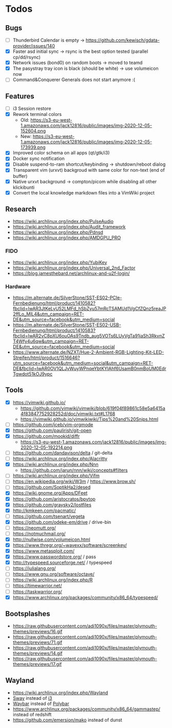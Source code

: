 # Todos

## Bugs

- [ ] Thunderbird Calendar is empty -> https://github.com/kewisch/gdata-provider/issues/140
- [X] Faster asd initial sync -> rsync is the best option tested (parallel cp/dd/rsync)
- [X] Network issues (bond0) on random boots -> moved to teamd
- [X] The pasystray tray icon is black (should be white) -> use volumeicon now
- [ ] Command&Conquerer Generals does not start anymore :\(

## Features

- [ ] i3 Session restore
- [X] Rework terminal colors
  - Old: https://s3-eu-west-1.amazonaws.com/jack12816/public/images/img-2020-12-05-152604.png
  - New: https://s3-eu-west-1.amazonaws.com/jack12816/public/images/img-2020-12-05-173939.png
- [X] Improved color schema on all apps (qt/gtk/i3)
- [X] Docker sync notification
- [X] Disable suspend-to-ram shortcut/keybinding -> shutdown/reboot dialog
- [X] Transparent vim (urxvt) backgroud with same color for non-text (end of buffer)
- [X] Native urxvt background -> compton/picom while disabling all other klickibunti
- [X] Convert the local knowledge markdown files into a VimWiki project

## Research

* https://wiki.archlinux.org/index.php/PulseAudio
* https://wiki.archlinux.org/index.php/Audit_framework
* https://wiki.archlinux.org/index.php/Pdnsd
* https://wiki.archlinux.org/index.php/AMDGPU_PRO

### FIDO

* https://wiki.archlinux.org/index.php/YubiKey
* https://wiki.archlinux.org/index.php/Universal_2nd_Factor
* https://blog.jamesthebard.net/archlinux-and-u2f-login/

### Hardware

* https://m.alternate.de/SilverStone/SST-ES02-PCIe-Fernbedienung/html/product/1410582?fbclid=IwAR3JtKeLyU52LMFd_hSbZyu57mRcTSAMUd1VgCfZQnz5reaJP2ffLo_MlL4&utm_campaign=RET-DE&utm_source=facebook&utm_medium=social
* https://m.alternate.de/SilverStone/SST-ES02-USB-Fernbedienung/html/product/1410583?fbclid=IwAR2vC8pXU6ouOAs9Tndb_aug5VOTs6LUyVgTa91jaSh3RkvnZT4Wfy4u6qw&utm_campaign=RET-DE&utm_source=facebook&utm_medium=social
* https://www.alternate.de/NZXT/Hue-2-Ambient-RGB-Lighting-Kit-LED-Streifen/html/product/1516646?utm_source=facebook&utm_medium=social&utm_campaign=RET-DE&fbclid=IwAR0OV1QLJvWuyWPnqeYbtKYlAhf6UsamB0nmBoUM0EdrTgwdot51kOJ9ypc

## Tools

- [X] https://vimwiki.github.io/
  - https://github.com/vimwiki/vimwiki/blob/619f04f89861c58e5a6415a4f83847752928252d/doc/vimwiki.txt#L1768
  - https://vimwiki.github.io/vimwikiwiki/Tips%20and%20Snips.html
- [ ] https://github.com/jceb/vim-orgmode
- [X] https://github.com/paulirish/git-open
- [X] https://github.com/mookid/diffr
  - https://s3-eu-west-1.amazonaws.com/jack12816/public/images/img-2020-12-05-192214.png
- [ ] https://github.com/dandavison/delta / git-delta
- [ ] https://wiki.archlinux.org/index.php/Alacritty
- [X] https://wiki.archlinux.org/index.php/Nnn
  - https://github.com/jarun/nnn/wiki/concepts#filters
- [ ] https://wiki.archlinux.org/index.php/Vifm
- [ ] https://en.wikipedia.org/wiki/W3m / https://www.brow.sh/
- [ ] https://github.com/SoptikHa2/desed
- [X] https://wiki.gnome.org/Apps/DFeet
- [X] https://github.com/aristocratos/bpytop
- [X] https://github.com/graysky2/lostfiles
- [X] http://kmkeen.com/pacmatic/
- [ ] https://github.com/tsenart/vegeta
- [X] https://github.com/odeke-em/drive / drive-bin
- [ ] https://neomutt.org/
- [ ] https://notmuchmail.org/
- [X] http://nullwise.com/volumeicon.html
- [X] https://www.thregr.org/~wavexx/software/screenkey/
- [X] https://www.metasploit.com/
- [X] https://www.passwordstore.org/ / pass
- [X] http://typespeed.sourceforge.net/ / typespeed
- [ ] https://julialang.org/
- [ ] https://www.gnu.org/software/octave/
- [ ] https://wiki.archlinux.org/index.php/R
- [ ] https://timewarrior.net/
- [ ] https://taskwarrior.org/
- [X] https://www.archlinux.org/packages/community/x86_64/typespeed/

## Bootsplashes

* https://raw.githubusercontent.com/adi1090x/files/master/plymouth-themes/previews/16.gif
* https://raw.githubusercontent.com/adi1090x/files/master/plymouth-themes/previews/71.gif
* https://raw.githubusercontent.com/adi1090x/files/master/plymouth-themes/previews/14.gif
* https://raw.githubusercontent.com/adi1090x/files/master/plymouth-themes/previews/17.gif

## Wayland

* https://wiki.archlinux.org/index.php/Wayland
* [Sway](https://swaywm.org/) instead of [i3](https://i3wm.org/)
* [Waybar](https://github.com/Alexays/Waybar) instead of [Polybar](https://github.com/polybar/polybar)
* https://www.archlinux.org/packages/community/x86_64/gammastep/ instead of redshift
* https://github.com/emersion/mako instead of dunst

